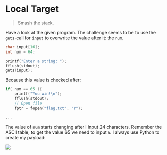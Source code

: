 # Local Target

> Smash the stack.

Have a look at the given program. The challenge seems to be to use the `gets`-call for `input` to overwrite the value after it: the `num`.

```c
char input[16];
int num = 64;

printf("Enter a string: ");
fflush(stdout);
gets(input);
```

Because this value is checked after:

```c
if( num == 65 ){
    printf("You win!\n");
    fflush(stdout);
    // Open file
    fptr = fopen("flag.txt", "r");

...
```

The value of `num` starts changing after I input 24 characters. Remember the ASCII table, to get the value 65 we need to input `A`. I always use Python to create my payload:

![](https://i.imgur.com/YiC131I.png)
